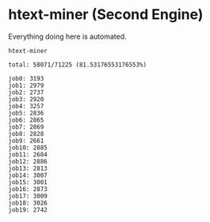 # htext-miner (Second Engine)

Everything doing here is automated.

```
htext-miner

total: 58071/71225 (81.53176553176553%)

job0: 3193
job1: 2979
job2: 2737
job3: 2920
job4: 3257
job5: 2836
job6: 2865
job7: 2869
job8: 2828
job9: 2661
job10: 2885
job11: 2684
job12: 2886
job13: 2813
job14: 3007
job15: 3001
job16: 2873
job17: 3009
job18: 3026
job19: 2742
```